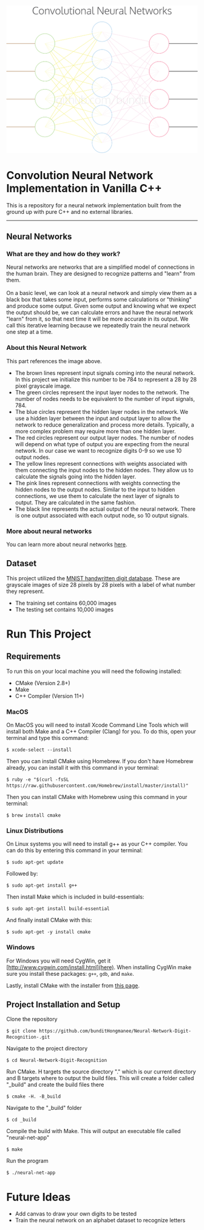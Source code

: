 ![Image of neural network](https://raw.githubusercontent.com/bundit/Neural-Network-Digit-Recognition/master/images/NeuralNet.png)
# Convolution Neural Network Implementation in Vanilla C++

This is a repository for a neural network implementation built from the ground up with pure C++ and no external libraries. 
___ 
## Neural Networks

### What are they and how do they work?
Neural networks are networks that are a simplified model of connections in the human brain. They are designed to recognize patterns and "learn" from them.
<br><br>
On a basic level, we can look at a neural network and simply view them as a black box that takes some input, performs some calculations or "thinking" and produce some output. Given some output and knowing what we expect the output should be, we can calculate errors and have the neural network "learn" from it, so that next time it will be more accurate in its output. We call this iterative learning because we repeatedly train the neural network one step at a time.

### About this Neural Network
This part references the image above. <br>
* The brown lines represent input signals coming into the neural network. In this project we initialize this number to be 784 to represent a 28 by 28 pixel grayscale image. 
* The green circles represent the input layer nodes to the network. The number of nodes needs to be equivalent to the number of input signals, 784.
* The blue circles represent the hidden layer nodes in the network. We use a hidden layer between the input and output layer to allow the network to reduce generalization and process more details. Typically, a more complex problem may require more than one hidden layer.
* The red circles represent our output layer nodes. The number of nodes will depend on what type of output you are expecting from the neural network. In our case we want to recognize digits 0-9 so we use 10 output nodes. 
* The yellow lines represent connections with weights associated with them connecting the input nodes to the hidden nodes. They allow us to calculate the signals going into the hidden layer.
* The pink lines represent connections with weights connecting the hidden nodes to the output nodes. Similar to the input to hidden connections, we use them to calculate the next layer of signals to output. They are calculated in the same fashion. 
* The black line represents the actual output of the neural network. There is one output associated with each output node, so 10 output signals.

### More about neural networks

You can learn more about neural networks [here](https://en.wikipedia.org/wiki/Convolutional_neural_network). 

## Dataset
This project utilized the [MNIST handwritten digit database](http://yann.lecun.com/exdb/mnist/). These are grayscale images of size 28 pixels by 28 pixels with a label of what number they represent.
* The training set contains 60,000 images
* The testing set contains 10,000 images

# Run This Project

## Requirements
To run this on your local machine you will need the following installed:
* CMake (Version 2.8+)
* Make
* C++ Compiler (Version 11+)

### MacOS
On MacOS you will need to install Xcode Command Line Tools which will install both Make and a C++ Compiler (Clang) for you. To do this, open your terminal and type this command:
```
$ xcode-select --install
```
Then you can install CMake using Homebrew. If you don't have Homebrew already, you can install it with this command in your terminal:
```
$ ruby -e "$(curl -fsSL https://raw.githubusercontent.com/Homebrew/install/master/install)"
```
Then you can install CMake with Homebrew using this command in your terminal:
```
$ brew install cmake
```
### Linux Distributions
On Linux systems you will need to install g++ as your C++ compiler. You can do this by entering this command in your terminal:
```
$ sudo apt-get update
```
Followed by:
```
$ sudo apt-get install g++
```
Then install Make which is included in build-essentials:
```
$ sudo apt-get install build-essential
```
And finally install CMake with this:
```
$ sudo apt-get -y install cmake
```
### Windows
For Windows you will need CygWin, get it [http://www.cygwin.com/install.html](here). When installing CygWin make sure you install these packages: `g++`, `gdb`, and `make`.

Lastly, install CMake with the installer from [this page](https://cmake.org/download/).

## Project Installation and Setup
Clone the repository
```
$ git clone https://github.com/bunditHongmanee/Neural-Network-Digit-Recognition-.git
```
Navigate to the project directory
```
$ cd Neural-Network-Digit-Recognition
```
Run CMake. H targets the source directory "." which is our current directory and B targets where to output the build files. This will create a folder called "_build" and create the build files there
```
$ cmake -H. -B_build
```
Navigate to the "_build" folder
```
$ cd _build
```
Compile the build with Make. This will output an executable file called "neural-net-app"
```
$ make
```
Run the program
```
$ ./neural-net-app
```

# Future Ideas
* Add canvas to draw your own digits to be tested
* Train the neural network on an alphabet dataset to recognize letters 
